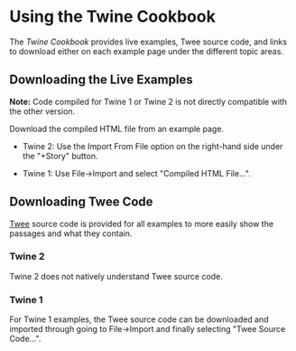 # Using the Twine Cookbook

The *Twine Cookbook* provides live examples, Twee source code, and links to download either on each example page under the different topic areas.

## Downloading the Live Examples

<div class="alertbox warning"><strong>Note:</strong> Code compiled for Twine 1 or Twine 2 is not directly compatible with the other version.</div>


Download the compiled HTML file from an example page.

* Twine 2: Use the Import From File option on the right-hand side under the "+Story" button.

* Twine 1: Use File->Import and select "Compiled HTML File...". 

## Downloading Twee Code

[Twee](./terms/terms_twee.md) source code is provided for all examples to more easily show the passages and what they contain. 

### Twine 2

Twine 2 does not natively understand Twee source code.

### Twine 1

For Twine 1 examples, the Twee source code can be downloaded and imported through going to File->Import and finally selecting "Twee Source Code...".